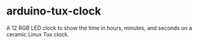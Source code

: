 # arduino-tux-clock
A 12 RGB LED clock to show the time in hours, minutes, and seconds on a ceramic Linux Tux clock.
